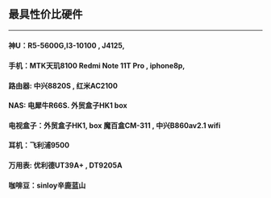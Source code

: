 ## 最具性价比硬件
-------------------------------------

#### 神U：R5-5600G,I3-10100    , J4125,

#### 手机：MTK天玑8100 Redmi Note 11T Pro , iphone8p, 

#### 路由器: 中兴8820S , 红米AC2100

#### NAS: 电犀牛R66S.  外贸盒子HK1 box  

#### 电视盒子：外贸盒子HK1, box 魔百盒CM-311 , 中兴B860av2.1 wifi

#### 耳机：飞利浦9500

#### 万用表: 优利德UT39A+ ,  DT9205A

#### 咖啡豆：sinloy辛鹿蓝山


